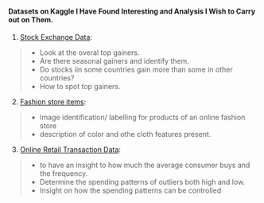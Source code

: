 #### Datasets on Kaggle I Have Found Interesting and Analysis I Wish to Carry out on Them.

1. [Stock Exchange Data](https://www.kaggle.com/datasets/mattiuzc/stock-exchange-data):
> - Look at the overal top gainers.
> - Are there seasonal gainers and identify them.
> - Do stocks iin some countries gain more than some in other countries?
> - How to spot top gainers.

2. [Fashion store items](https://www.kaggle.com/datasets/dqmonn/zalando-store-crawl):
> - Image identification/ labelling for products of an online fashion store
> - description of color and othe cloth features present.

3. [Online Retail Transaction Data](https://www.kaggle.com/datasets/thedevastator/online-retail-transaction-data):
> - to have an insight to how much the average consumer buys and the frequency.
> - Determine the spending patterns of outliers both high and low.
> - Insight on how the spending patterns can be controlled